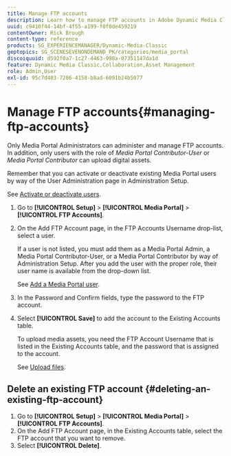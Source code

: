 ```yaml
---
title: Manage FTP accounts
description: Learn how to manage FTP accounts in Adobe Dynamic Media Classic.
uuid: c9410f44-14bf-4f55-a199-f0f0de459219
contentOwner: Rick Brough
content-type: reference
products: SG_EXPERIENCEMANAGER/Dynamic-Media-Classic
geptopics: SG_SCENESEVENONDEMAND_PK/categories/media_portal
discoiquuid: d592f0a7-1c27-4463-998a-07351147da1d
feature: Dynamic Media Classic,Collaboration,Asset Management
role: Admin,User
exl-id: 95c7d403-7206-4158-b8ad-6091b24b5077
---
```

# Manage FTP accounts{#managing-ftp-accounts}

Only Media Portal Administrators can administer and manage FTP accounts. In addition, only users with the role of *Media Portal Contributor-User* or *Media Portal Contributor* can upload digital assets.

Remember that you can activate or deactivate existing Media Portal users by way of the User Administration page in Administration Setup.

See [Activate or deactivate users](administration-setup.md#activating_or_deactivating_users).

1. Go to **[!UICONTROL Setup]** > **[!UICONTROL Media Portal]** > **[!UICONTROL FTP Accounts]**.
1. On the Add FTP Account page, in the FTP Accounts Username drop-list, select a user.

   If a user is not listed, you must add them as a Media Portal Admin, a Media Portal Contributor-User, or a Media Portal Contributor by way of Administration Setup. After you add the user with the proper role, their user name is available from the drop-down list.

   See [Add a Media Portal user](adding-media-portal-users.md#adding_a_media_portal_user).

1. In the Password and Confirm fields, type the password to the FTP account.
1. Select **[!UICONTROL Save]** to add the account to the Existing Accounts table.

   To upload media assets, you need the FTP Account Username that is listed in the Existing Accounts table, and the password that is assigned to the account.

   See [Upload files](uploading-files.md#uploading_files).

## Delete an existing FTP account {#deleting-an-existing-ftp-account}

1. Go to **[!UICONTROL Setup]** > **[!UICONTROL Media Portal]** > **[!UICONTROL FTP Accounts]**.
1. On the Add FTP Account page, in the Existing Accounts table, select the FTP account that you want to remove.
1. Select **[!UICONTROL Delete]**.
